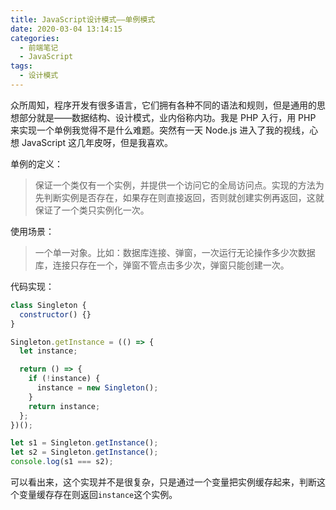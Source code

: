 ```yaml
---
title: JavaScript设计模式——单例模式
date: 2020-03-04 13:14:15
categories:
  - 前端笔记
  - JavaScript
tags:
  - 设计模式
---
```


众所周知，程序开发有很多语言，它们拥有各种不同的语法和规则，但是通用的思想部分就是——数据结构、设计模式，业内俗称内功。我是 PHP 入行，用 PHP 来实现一个单例我觉得不是什么难题。突然有一天 Node.js 进入了我的视线，心想 JavaScript 这几年皮呀，但是我喜欢。

单例的定义：

> 保证一个类仅有一个实例，并提供一个访问它的全局访问点。实现的方法为先判断实例是否存在，如果存在则直接返回，否则就创建实例再返回，这就保证了一个类只实例化一次。

使用场景：

> 一个单一对象。比如：数据库连接、弹窗，一次运行无论操作多少次数据库，连接只存在一个，弹窗不管点击多少次，弹窗只能创建一次。

代码实现：

```javascript
class Singleton {
  constructor() {}
}

Singleton.getInstance = (() => {
  let instance;

  return () => {
    if (!instance) {
      instance = new Singleton();
    }
    return instance;
  };
})();

let s1 = Singleton.getInstance();
let s2 = Singleton.getInstance();
console.log(s1 === s2);
```

可以看出来，这个实现并不是很复杂，只是通过一个变量把实例缓存起来，判断这个变量缓存存在则返回`instance`这个实例。
